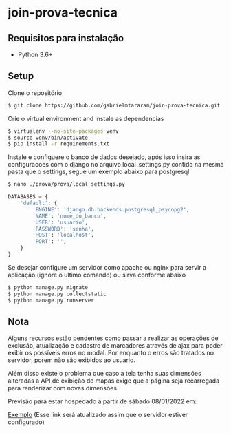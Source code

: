 # join-prova-tecnica

Requisitos para instalação
-----------------------------------
- Python 3.6+
## Setup
Clone o repositório
```sh
$ git clone https://github.com/gabrielmtararam/join-prova-tecnica.git
```
Crie o virtual environment and instale as dependencias
```sh
$ virtualenv --no-site-packages venv
$ source venv/bin/activate
$ pip install -r requirements.txt
```
Instale e configuere o banco de dados desejado, após isso insira
as configuracoes com o django no arquivo local_settings.py contido na 
mesma pasta que o settings, segue um exemplo abaixo para postgresql
```sh
$ nano ./prova/prova/local_settings.py
```
```python
DATABASES = {
    'default': {
        'ENGINE': 'django.db.backends.postgresql_psycopg2', 
        'NAME': 'nome_do_banco',
        'USER': 'usuario',
        'PASSWORD': 'senha',
        'HOST': 'localhost',                     
        'PORT': '',                      
    }
}
```
Se desejar configure um servidor como apache ou nginx 
para servir a aplicação (ignore o ultimo comando) ou sirva conforme
abaixo
```sh
$ python manage.py migrate
$ python manage.py collectstatic
$ python manage.py runserver 
```
## Nota
Alguns recursos estão pendentes como passar a realizar as operações
de exclusão, atualização e cadastro de marcadores através de ajax
para poder exibir os possíveis erros no modal. Por enquanto o erros são tratados
no servidor, porem não são exibidos ao usuario.

Além disso existe o problema que caso a tela tenha suas dimensões alteradas a API de exibição de mapas exige que
a página seja recarregada para renderizar com novas dimensões.

Previsão para estar hospedado a partir de sábado 08/01/2022 em:

[Exemplo](45.82.75.75:8001)
(Esse link será atualizado assim que o servidor estiver configurado)

